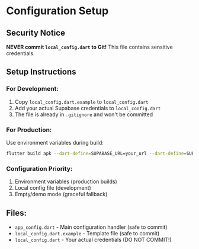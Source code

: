 # Configuration Setup

## Security Notice
**NEVER commit `local_config.dart` to Git!** This file contains sensitive credentials.

## Setup Instructions

### For Development:
1. Copy `local_config.dart.example` to `local_config.dart`
2. Add your actual Supabase credentials to `local_config.dart`
3. The file is already in `.gitignore` and won't be committed

### For Production:
Use environment variables during build:
```bash
flutter build apk --dart-define=SUPABASE_URL=your_url --dart-define=SUPABASE_ANON_KEY=your_key
```

### Configuration Priority:
1. Environment variables (production builds)
2. Local config file (development)
3. Empty/demo mode (graceful fallback)

## Files:
- `app_config.dart` - Main configuration handler (safe to commit)
- `local_config.dart.example` - Template file (safe to commit)
- `local_config.dart` - Your actual credentials (DO NOT COMMIT!)
